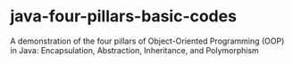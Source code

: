 # java-four-pillars-basic-codes

A demonstration of the four pillars of Object-Oriented Programming (OOP) in Java: Encapsulation, Abstraction, Inheritance, and Polymorphism
